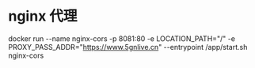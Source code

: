 
# nginx 代理

docker run --name nginx-cors -p 8081:80 -e LOCATION_PATH="/" -e PROXY_PASS_ADDR="https://www.5gnlive.cn" --entrypoint /app/start.sh nginx-cors